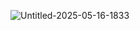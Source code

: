 ![Untitled-2025-05-16-1833](https://github.com/user-attachments/assets/899a8fb5-3a13-4698-a6a7-d66b92e3f85c)
